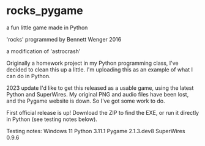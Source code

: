 # rocks_pygame
a fun little game made in Python

'rocks'
programmed by Bennett Wenger
2016

a modification of 'astrocrash'

Originally a homework project in my Python programming class,
I've decided to clean this up a little.
I'm uploading this as an example of what I can do in Python.

2023 update
I'd like to get this released as a usable game, using the latest Python and SuperWires.
My original PNG and audio files have been lost, and the Pygame website is down.
So I've got some work to do.

First official release is up!
Download the ZIP to find the EXE,
or run it directly in Python (see testing notes below).

Testing notes:
Windows 11
Python 3.11.1
Pygame 2.1.3.dev8
SuperWires 0.9.6

